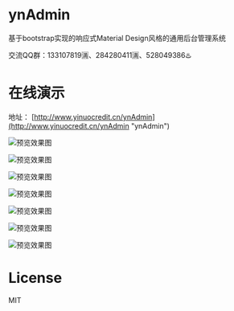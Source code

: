 # ynAdmin

基于bootstrap实现的响应式Material Design风格的通用后台管理系统

交流QQ群：133107819🈵、284280411🈵、528049386♨️

# 在线演示

地址： [http://www.yinuocredit.cn/ynAdmin](http://www.yinuocredit.cn/ynAdmin "ynAdmin")


![预览效果图](src/resources/images/yn-upms-theme.png)

![预览效果图](src/resources/images/yn-cms-theme.png)

![预览效果图](src/resources/images/yn-pay-theme.png)

![预览效果图](src/resources/images/yn-ucenter-theme.png)

![预览效果图](src/resources/images/yn-oss-theme.png)

![预览效果图](src/resources/images/yn-cms-theme-m1.png)

![预览效果图](src/resources/images/yn-cms-theme-m2.png)

# License
  MIT

